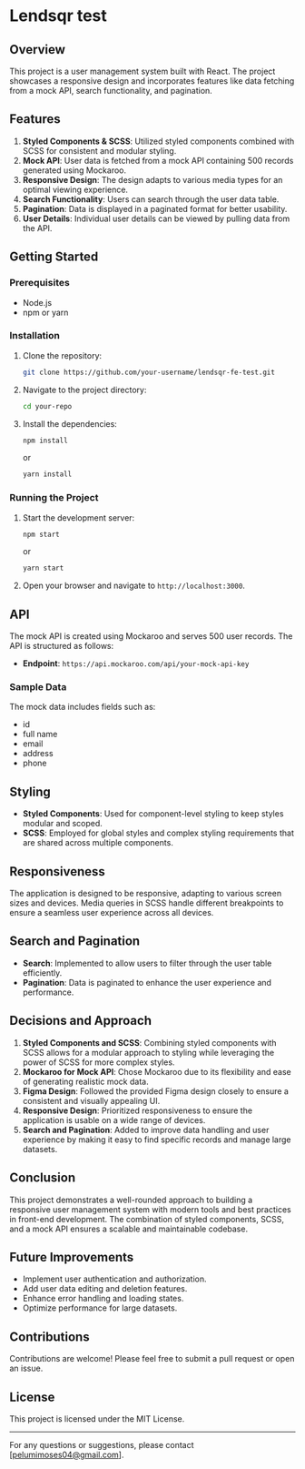 # Lendsqr test

## Overview
This project is a user management system built with React. The project showcases a responsive design and incorporates features like data fetching from a mock API, search functionality, and pagination.

## Features
1. **Styled Components & SCSS**: Utilized styled components combined with SCSS for consistent and modular styling.
2. **Mock API**: User data is fetched from a mock API containing 500 records generated using Mockaroo.
3. **Responsive Design**: The design adapts to various media types for an optimal viewing experience.
4. **Search Functionality**: Users can search through the user data table.
5. **Pagination**: Data is displayed in a paginated format for better usability.
6. **User Details**: Individual user details can be viewed by pulling data from the API.

## Getting Started
### Prerequisites
- Node.js
- npm or yarn

### Installation
1. Clone the repository:
   ```bash
   git clone https://github.com/your-username/lendsqr-fe-test.git
   ```
2. Navigate to the project directory:
   ```bash
   cd your-repo
   ```
3. Install the dependencies:
   ```bash
   npm install
   ```
   or
   ```bash
   yarn install
   ```

### Running the Project
1. Start the development server:
   ```bash
   npm start
   ```
   or
   ```bash
   yarn start
   ```
2. Open your browser and navigate to `http://localhost:3000`.

## API
The mock API is created using Mockaroo and serves 500 user records. The API is structured as follows:

- **Endpoint**: `https://api.mockaroo.com/api/your-mock-api-key`

### Sample Data
The mock data includes fields such as:
- id
- full name
- email
- address
- phone

## Styling
- **Styled Components**: Used for component-level styling to keep styles modular and scoped.
- **SCSS**: Employed for global styles and complex styling requirements that are shared across multiple components.

## Responsiveness
The application is designed to be responsive, adapting to various screen sizes and devices. Media queries in SCSS handle different breakpoints to ensure a seamless user experience across all devices.

## Search and Pagination
- **Search**: Implemented to allow users to filter through the user table efficiently.
- **Pagination**: Data is paginated to enhance the user experience and performance.

## Decisions and Approach
1. **Styled Components and SCSS**: Combining styled components with SCSS allows for a modular approach to styling while leveraging the power of SCSS for more complex styles.
2. **Mockaroo for Mock API**: Chose Mockaroo due to its flexibility and ease of generating realistic mock data.
3. **Figma Design**: Followed the provided Figma design closely to ensure a consistent and visually appealing UI.
4. **Responsive Design**: Prioritized responsiveness to ensure the application is usable on a wide range of devices.
5. **Search and Pagination**: Added to improve data handling and user experience by making it easy to find specific records and manage large datasets.

## Conclusion
This project demonstrates a well-rounded approach to building a responsive user management system with modern tools and best practices in front-end development. The combination of styled components, SCSS, and a mock API ensures a scalable and maintainable codebase.

## Future Improvements
- Implement user authentication and authorization.
- Add user data editing and deletion features.
- Enhance error handling and loading states.
- Optimize performance for large datasets.

## Contributions
Contributions are welcome! Please feel free to submit a pull request or open an issue.

## License
This project is licensed under the MIT License.

---

For any questions or suggestions, please contact [pelumimoses04@gmail.com].

